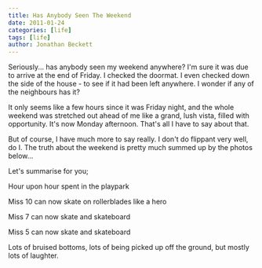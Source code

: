 ```yaml
---
title: Has Anybody Seen The Weekend
date: 2011-01-24
categories: [life]
tags: [life]
author: Jonathan Beckett
---
```


Seriously... has anybody seen my weekend anywhere? I'm sure it was due to arrive at the end of Friday. I checked the doormat. I even checked down the side of the house - to see if it had been left anywhere. I wonder if any of the neighbours has it?

It only seems like a few hours since it was Friday night, and the whole weekend was stretched out ahead of me like a grand, lush vista, filled with opportunity. It's now Monday afternoon. That's all I have to say about that.

But of course, I have much more to say really. I don't do flippant very well, do I. The truth about the weekend is pretty much summed up by the photos below...

Let's summarise for you;

Hour upon hour spent in the playpark

Miss 10 can now skate on rollerblades like a hero

Miss 7 can now skate and skateboard

Miss 5 can now skate and skateboard

Lots of bruised bottoms, lots of being picked up off the ground, but mostly lots of laughter.